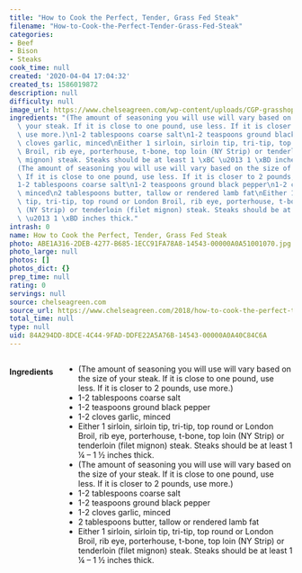 ```yaml
---
title: "How to Cook the Perfect, Tender, Grass Fed Steak"
filename: "How-to-Cook-the-Perfect-Tender-Grass-Fed-Steak"
categories:
- Beef
- Bison
- Steaks
cook_time: null
created: '2020-04-04 17:04:32'
created_ts: 1586019872
description: null
difficulty: null
image_url: https://www.chelseagreen.com/wp-content/uploads/CGP-grasshopper-370_cmyk-1027x600.png
ingredients: "(The amount of seasoning you will use will vary based on the size of\
  \ your steak. If it is close to one pound, use less. If it is closer to 2 pounds,\
  \ use more.)\n1-2 tablespoons coarse salt\n1-2 teaspoons ground black pepper\n1-2\
  \ cloves garlic, minced\nEither 1 sirloin, sirloin tip, tri-tip, top round or London\
  \ Broil, rib eye, porterhouse, t-bone, top loin (NY Strip) or tenderloin (filet\
  \ mignon) steak. Steaks should be at least 1 \xBC \u2013 1 \xBD inches thick.\n\
  (The amount of seasoning you will use will vary based on the size of your steak.\
  \ If it is close to one pound, use less. If it is closer to 2 pounds, use more.)\n\
  1-2 tablespoons coarse salt\n1-2 teaspoons ground black pepper\n1-2 cloves garlic,\
  \ minced\n2 tablespoons butter, tallow or rendered lamb fat\nEither 1 sirloin, sirloin\
  \ tip, tri-tip, top round or London Broil, rib eye, porterhouse, t-bone, top loin\
  \ (NY Strip) or tenderloin (filet mignon) steak. Steaks should be at least 1 \xBC\
  \ \u2013 1 \xBD inches thick."
intrash: 0
name: How to Cook the Perfect, Tender, Grass Fed Steak
photo: ABE1A316-2DEB-4277-B685-1ECC91FA78A8-14543-00000A0A51001070.jpg
photo_large: null
photos: []
photos_dict: {}
prep_time: null
rating: 0
servings: null
source: chelseagreen.com
source_url: https://www.chelseagreen.com/2018/how-to-cook-the-perfect-tender-grassfed-steak/
total_time: null
type: null
uid: 84A294DD-8DCE-4C44-9FAD-DDFE22A5A76B-14543-00000A0A40C84C6A
---
```

<div class="large-8 medium-7 columns" id="writeup">	</div><!-- #writeup -->
</div><!-- #row-one -->
<div class="row" id="row-two">	<div class="medium-4 small-5 columns"><h4 id="ingredients">Ingredients</h4><div class="box box-ingredients content"><ul>
<li>(The amount of seasoning you will use will vary based on the size of your steak. If it is close to one pound, use less. If it is closer to 2 pounds, use more.)</li>
<li>1-2 tablespoons coarse salt</li>
<li>1-2 teaspoons ground black pepper</li>
<li>1-2 cloves garlic, minced</li>
<li>Either 1 sirloin, sirloin tip, tri-tip, top round or London Broil, rib eye, porterhouse, t-bone, top loin (NY Strip) or tenderloin (filet mignon) steak. Steaks should be at least 1 ¼ – 1 ½ inches thick.</li>
<li>(The amount of seasoning you will use will vary based on the size of your steak. If it is close to one pound, use less. If it is closer to 2 pounds, use more.)</li>
<li>1-2 tablespoons coarse salt</li>
<li>1-2 teaspoons ground black pepper</li>
<li>1-2 cloves garlic, minced</li>
<li>2 tablespoons butter, tallow or rendered lamb fat</li>
<li>Either 1 sirloin, sirloin tip, tri-tip, top round or London Broil, rib eye, porterhouse, t-bone, top loin (NY Strip) or tenderloin (filet mignon) steak. Steaks should be at least 1 ¼ – 1 ½ inches thick.</li>
</ul>
</div>	</div>	<div class="medium-6 small-7 columns">	</div>